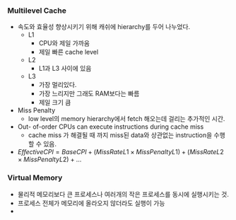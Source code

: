 ### Multilevel Cache
- 속도와 효율성 향상시키기 위해 캐쉬에 hierarchy를 두어 나누었다.
	- L1
		- CPU와 제일 가까움
		- 제일 빠른 cache level
	- L2
		- L1과 L3 사이에 있음
	- L3
		- 가장 멀리있다.
		- 가장 느리지만 그래도 RAM보다는 빠름
		- 제일 크기 큼
- Miss Penalty
	- low level의 memory hierarchy에서 fetch 해오는데 걸리는 추가적인 시간.
- Out- of-order CPUs can execute instructions during cache miss
	- cache miss 가 해결될 때 까지 miss된 data와 상관없는 instruction을 수행할 수 있음.
- $Effective CPI=Base CPI+(Miss RateL1​×Miss PenaltyL1​)+(Miss RateL2​×Miss PenaltyL2​)+…$
### Virtual Memory
- 물리적 메모리보다 큰 프로세스나 여러개의 작은 프로세스를 동시에 실행시키는 것.
- 프로세스 전체가 메모리에 올라오지 않더라도 실행이 가능
- 